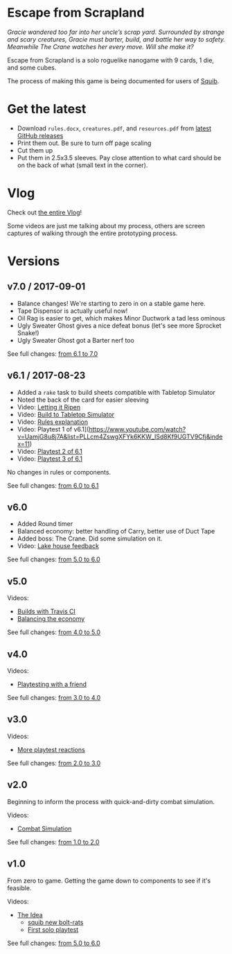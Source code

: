 # Escape from Scrapland

_Gracie wandered too far into her uncle’s scrap yard. Surrounded by strange and scary creatures, Gracie must barter, build, and battle her way to safety. Meanwhile The Crane watches her every move. Will she make it?_

Escape from Scrapland is a solo roguelike nanogame with 9 cards, 1 die, and some cubes.

The process of making this game is being documented for users of [Squib](http://squib.rocks).

# Get the latest

  * Download `rules.docx`, `creatures.pdf`, and `resources.pdf` from [latest GitHub releases](https://github.com/andymeneely/project-bolt-rats/releases/latest)
  * Print them out. Be sure to turn off page scaling
  * Cut them up
  * Put them in 2.5x3.5 sleeves. Pay close attention to what card should be on the back of what (small text in the corner).

# Vlog

Check out [the entire Vlog](https://www.youtube.com/playlist?list=PLLcm4ZswgXFYk6KKW_ISd8Kf9UGTV9Cfj)!

Some videos are just me talking about my process, others are screen captures of walking through the entire prototyping process.

# Versions

## v7.0 / 2017-09-01

* Balance changes! We're starting to zero in on a stable game here.
* Tape Dispensor is actually useful now!
* Oil Rag is easier to get, which makes Minor Ductwork a tad less ominous
* Ugly Sweater Ghost gives a nice defeat bonus (let's see more Sprocket Snake!)
* Ugly Sweater Ghost got a Barter nerf too

See full changes: [from 6.1 to 7.0](https://github.com/andymeneely/project-bolt-rats/compare/v6.1...v7.0)

## v6.1 / 2017-08-23

* Added a `rake` task to build sheets compatible with Tabletop Simulator
* Noted the back of the card for easier sleeving
* Video: [Letting it Ripen](https://www.youtube.com/watch?v=vBz3Pyec_HU&index=10&list=PLLcm4ZswgXFYk6KKW_ISd8Kf9UGTV9Cfj)
* Video: [Build to Tabletop Simulator](https://www.youtube.com/watch?v=UamjG8u8j7A&list=PLLcm4ZswgXFYk6KKW_ISd8Kf9UGTV9Cfj&index=11)
* Video: [Rules explanation](https://www.youtube.com/watch?v=UamjG8u8j7A&list=PLLcm4ZswgXFYk6KKW_ISd8Kf9UGTV9Cfj&index=11)
* Video: Playtest 1 of v6.1](https://www.youtube.com/watch?v=UamjG8u8j7A&list=PLLcm4ZswgXFYk6KKW_ISd8Kf9UGTV9Cfj&index=11)
* Video: [Playtest 2 of 6.1](https://www.youtube.com/watch?v=UamjG8u8j7A&list=PLLcm4ZswgXFYk6KKW_ISd8Kf9UGTV9Cfj&index=11)
* Video: [Playtest 3 of 6.1](https://www.youtube.com/watch?v=IbjkJH5Q6Uo&list=PLLcm4ZswgXFYk6KKW_ISd8Kf9UGTV9Cfj&index=15)

No changes in rules or components.


See full changes: [from 6.0 to 6.1](https://github.com/andymeneely/project-bolt-rats/compare/v6.0...v6.1)

## v6.0

* Added Round timer
* Balanced economy: better handling of Carry, better use of Duct Tape
* Added boss: The Crane. Did some simulation on it.
* Video: [Lake house feedback](https://www.youtube.com/watch?v=nonGH_VSp10&list=PLLcm4ZswgXFYk6KKW_ISd8Kf9UGTV9Cfj&index=9)

See full changes: [from 5.0 to 6.0](https://github.com/andymeneely/project-bolt-rats/compare/v5.0...v6.0)

## v5.0

Videos:
  * [Builds with Travis CI](https://www.youtube.com/watch?v=wdxt9c5RpCE&t=299s&list=PLLcm4ZswgXFYk6KKW_ISd8Kf9UGTV9Cfj&index=7)
  * [Balancing the economy](https://www.youtube.com/watch?v=NCBG34V4ze8&t=554s&list=PLLcm4ZswgXFYk6KKW_ISd8Kf9UGTV9Cfj&index=8)

See full changes: [from 4.0 to 5.0](https://github.com/andymeneely/project-bolt-rats/compare/v4.0...v5.0)

## v4.0

Videos:
  * [Playtesting with a friend](https://www.youtube.com/watch?v=c8hydqBWepU&t=2s&list=PLLcm4ZswgXFYk6KKW_ISd8Kf9UGTV9Cfj&index=6)

See full changes: [from 3.0 to 4.0](https://github.com/andymeneely/project-bolt-rats/compare/v3.0...v4.0)

## v3.0

Videos:
  * [More playtest reactions](https://www.youtube.com/watch?v=9061S3l-DPY&list=PLLcm4ZswgXFYk6KKW_ISd8Kf9UGTV9Cfj&index=5)

See full changes: [from 2.0 to 3.0](https://github.com/andymeneely/project-bolt-rats/compare/playtest_02...v3.0)

## v2.0

Beginning to inform the process with quick-and-dirty combat simulation.

Videos:
 * [Combat Simulation](https://www.youtube.com/watch?v=CESyrelcJGc&t=2s&list=PLLcm4ZswgXFYk6KKW_ISd8Kf9UGTV9Cfj&index=4)

See full changes: [from 1.0 to 2.0](https://github.com/andymeneely/project-bolt-rats/compare/playtest_02...playtest_02)

## v1.0

From zero to game. Getting the game down to components to see if it's feasible.

Videos:
* [The Idea](https://www.youtube.com/watch?v=Y5Jxa4MWSaE&t=95s&list=PLLcm4ZswgXFYk6KKW_ISd8Kf9UGTV9Cfj&index=1)
  * [squib new bolt-rats](https://www.youtube.com/watch?v=k85RWGJe4tE&t=59s&list=PLLcm4ZswgXFYk6KKW_ISd8Kf9UGTV9Cfj&index=2)
  * [First solo playtest](https://www.youtube.com/watch?v=1vHKJSlEGcE&list=PLLcm4ZswgXFYk6KKW_ISd8Kf9UGTV9Cfj&index=3)

See full changes: [from 5.0 to 6.0](https://github.com/andymeneely/project-bolt-rats/compare/90d4601d45fa262a233afbb6df622ed2188c82b7...playtest_01)
